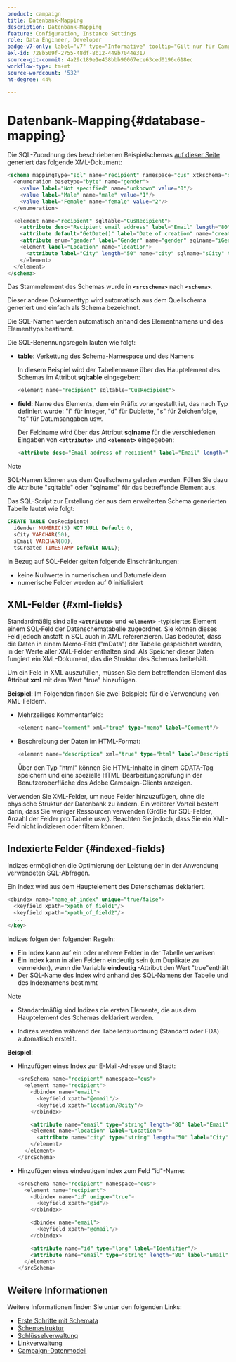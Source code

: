 ```yaml
---
product: campaign
title: Datenbank-Mapping
description: Datenbank-Mapping
feature: Configuration, Instance Settings
role: Data Engineer, Developer
badge-v7-only: label="v7" type="Informative" tooltip="Gilt nur für Campaign Classic v7"
exl-id: 728b509f-2755-48df-8b12-449b7044e317
source-git-commit: 4a29c189e1e438bbb90067ece63ced0196c618ec
workflow-type: tm+mt
source-wordcount: '532'
ht-degree: 44%

---
```


# Datenbank-Mapping{#database-mapping}

Die SQL-Zuordnung des beschriebenen Beispielschemas [auf dieser Seite](schema-structure.md) generiert das folgende XML-Dokument:

```sql
<schema mappingType="sql" name="recipient" namespace="cus" xtkschema="xtk:schema">
  <enumeration basetype="byte" name="gender">    
    <value label="Not specified" name="unknown" value="0"/>    
    <value label="Male" name="male" value="1"/>    
    <value label="Female" name="female" value="2"/> 
  </enumeration>  

  <element name="recipient" sqltable="CusRecipient">    
    <attribute desc="Recipient email address" label="Email" length="80" name="email" sqlname="sEmail" type="string"/>    
    <attribute default="GetDate()" label="Date of creation" name="created" sqlname="tsCreated" type="datetime"/>    
    <attribute enum="gender" label="Gender" name="gender" sqlname="iGender" type="byte"/>    
    <element label="Location" name="location">      
      <attribute label="City" length="50" name="city" sqlname="sCity" type="string" userEnum="city"/>    
    </element>  
  </element>
</schema>
```

Das Stammelement des Schemas wurde in **`<srcschema>`** nach **`<schema>`**.

Dieser andere Dokumenttyp wird automatisch aus dem Quellschema generiert und einfach als Schema bezeichnet.

Die SQL-Namen werden automatisch anhand des Elementnamens und des Elementtyps bestimmt.

Die SQL-Benennungsregeln lauten wie folgt:

* **table**: Verkettung des Schema-Namespace und des Namens

  In diesem Beispiel wird der Tabellenname über das Hauptelement des Schemas im Attribut **sqltable** eingegeben:

  ```sql
  <element name="recipient" sqltable="CusRecipient">
  ```

* **field**: Name des Elements, dem ein Präfix vorangestellt ist, das nach Typ definiert wurde: &quot;i&quot; für Integer, &quot;d&quot; für Dublette, &quot;s&quot; für Zeichenfolge, &quot;ts&quot; für Datumsangaben usw.

  Der Feldname wird über das Attribut **sqlname** für die verschiedenen Eingaben von **`<attribute>`** und **`<element>`** eingegeben:

  ```sql
  <attribute desc="Email address of recipient" label="Email" length="80" name="email" sqlname="sEmail" type="string"/> 
  ```

>[!NOTE]
>
>SQL-Namen können aus dem Quellschema geladen werden. Füllen Sie dazu die Attribute &quot;sqltable&quot; oder &quot;sqlname&quot; für das betreffende Element aus.

Das SQL-Script zur Erstellung der aus dem erweiterten Schema generierten Tabelle lautet wie folgt:

```sql
CREATE TABLE CusRecipient(
  iGender NUMERIC(3) NOT NULL Default 0,   
  sCity VARCHAR(50),   
  sEmail VARCHAR(80),
  tsCreated TIMESTAMP Default NULL);
```

In Bezug auf SQL-Felder gelten folgende Einschränkungen:

* keine Nullwerte in numerischen und Datumsfeldern
* numerische Felder werden auf 0 initialisiert

## XML-Felder {#xml-fields}

Standardmäßig sind alle  **`<attribute>`** und **`<element>`** -typisiertes Element einem SQL-Feld der Datenschematabelle zugeordnet. Sie können dieses Feld jedoch anstatt in SQL auch in XML referenzieren. Das bedeutet, dass die Daten in einem Memo-Feld (&quot;mData&quot;) der Tabelle gespeichert werden, in der Werte aller XML-Felder enthalten sind. Als Speicher dieser Daten fungiert ein XML-Dokument, das die Struktur des Schemas beibehält.

Um ein Feld in XML auszufüllen, müssen Sie dem betreffenden Element das Attribut **xml** mit dem Wert &quot;true&quot; hinzufügen.

**Beispiel**: Im Folgenden finden Sie zwei Beispiele für die Verwendung von XML-Feldern.

* Mehrzeiliges Kommentarfeld:

  ```sql
  <element name="comment" xml="true" type="memo" label="Comment"/>
  ```

* Beschreibung der Daten im HTML-Format:

  ```sql
  <element name="description" xml="true" type="html" label="Description"/>
  ```

  Über den Typ &quot;html&quot; können Sie HTML-Inhalte in einem CDATA-Tag speichern und eine spezielle HTML-Bearbeitungsprüfung in der Benutzeroberfläche des Adobe Campaign-Clients anzeigen.

Verwenden Sie XML-Felder, um neue Felder hinzuzufügen, ohne die physische Struktur der Datenbank zu ändern. Ein weiterer Vorteil besteht darin, dass Sie weniger Ressourcen verwenden (Größe für SQL-Felder, Anzahl der Felder pro Tabelle usw.). Beachten Sie jedoch, dass Sie ein XML-Feld nicht indizieren oder filtern können.

## Indexierte Felder {#indexed-fields}

Indizes ermöglichen die Optimierung der Leistung der in der Anwendung verwendeten SQL-Abfragen.

Ein Index wird aus dem Hauptelement des Datenschemas deklariert.

```sql
<dbindex name="name_of_index" unique="true/false">
  <keyfield xpath="xpath_of_field1"/>
  <keyfield xpath="xpath_of_field2"/>
  ...
</key>
```

Indizes folgen den folgenden Regeln:

* Ein Index kann auf ein oder mehrere Felder in der Tabelle verweisen
* Ein Index kann in allen Feldern eindeutig sein (um Duplikate zu vermeiden), wenn die Variable **eindeutig** -Attribut den Wert &quot;true&quot;enthält
* Der SQL-Name des Index wird anhand des SQL-Namens der Tabelle und des Indexnamens bestimmt

>[!NOTE]
>
>* Standardmäßig sind Indizes die ersten Elemente, die aus dem Hauptelement des Schemas deklariert werden.
>
>* Indizes werden während der Tabellenzuordnung (Standard oder FDA) automatisch erstellt.

**Beispiel**:

* Hinzufügen eines Index zur E-Mail-Adresse und Stadt:

  ```sql
  <srcSchema name="recipient" namespace="cus">
    <element name="recipient">
      <dbindex name="email">
        <keyfield xpath="@email"/> 
        <keyfield xpath="location/@city"/> 
      </dbindex>
  
      <attribute name="email" type="string" length="80" label="Email" desc="Email address of recipient"/>
      <element name="location" label="Location">
        <attribute name="city" type="string" length="50" label="City" userEnum="city"/>
      </element>
    </element>
  </srcSchema>
  ```

* Hinzufügen eines eindeutigen Index zum Feld &quot;id&quot;-Name:

  ```sql
  <srcSchema name="recipient" namespace="cus">
    <element name="recipient">
      <dbindex name="id" unique="true">
        <keyfield xpath="@id"/> 
      </dbindex>
  
      <dbindex name="email">
        <keyfield xpath="@email"/> 
      </dbindex>
  
      <attribute name="id" type="long" label="Identifier"/>
      <attribute name="email" type="string" length="80" label="Email" desc="Email address of recipient"/>
    </element>
  </srcSchema>
  ```

## Weitere Informationen

Weitere Informationen finden Sie unter den folgenden Links:

* [Erste Schritte mit Schemata](about-schema-reference.md)
* [Schemastruktur](schema-structure.md)
* [Schlüsselverwaltung](database-keys.md)
* [Linkverwaltung](database-links.md)
* [Campaign-Datenmodell](about-data-model.md)